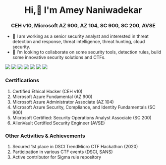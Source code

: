 <h1 align="center">Hi,👋 I'm Amey Naniwadekar</h1>
<h3 align="center">CEH v10, Microsoft AZ 900, AZ 104, SC 900, SC 200, AVSE</h3>

- 👀 I am working as a senior security analyst and interested in threat detection and response, threat intelligence, threat hunting, cloud security.
- 💞️ I’m looking to collaborate on some security tools, detection rules, build some innovative security solutions and CTFs.
<!--- - 📫 How to reach me ... --->

![](https://img.shields.io/badge/Shell-Bash-informational?style=flat&logo=<LOGO_NAME>&logoColor=white&color=2bbc8a)
![](https://img.shields.io/badge/Shell-Powershell-informational?style=flat&logo=<LOGO_NAME>&logoColor=white&color=2bbc8a)
![](https://img.shields.io/badge/SIEM-Alienvault-informational?style=flat&logo=<LOGO_NAME>&logoColor=white&color=2bbc8a)
![](https://img.shields.io/badge/EDR-Sophos-informational?style=flat&logo=<LOGO_NAME>&logoColor=white&color=2bbc8a)
![](https://img.shields.io/badge/EDR-Cynet-informational?style=flat&logo=<LOGO_NAME>&logoColor=white&color=2bbc8a)
![](https://img.shields.io/badge/Cloud-AWS-informational?style=flat&logo=<LOGO_NAME>&logoColor=white&color=2bbc8a)
![](https://img.shields.io/badge/Cloud-Azure-informational?style=flat&logo=<LOGO_NAME>&logoColor=white&color=2bbc8a)

<h3 align="left">Certifications</h3>

1. Certified Ethical Hacker (CEH v10)
2. Microsoft Azure Fundamental (AZ 900)
3. Microsoft Azure Administrator Associate (AZ 104)
4. Microsoft Azure Security, Compliance, and Identity Fundamentals (SC 900)
5. Microsoft Certified: Security Operations Analyst Associate (SC 200)
6. AlienVault Certified Security Engineer (AVSE)


<h3 align="left">Other Activities & Achievements</h3>

1. Secured 1st place in DSCI TrendMicro CTF Hackathon (2020)
2. Participation in various CTF events (DSCI, SANS)
3. Active contributor for Sigma rule repository

<!---
ameynaniwadekar/ameynaniwadekar is a ✨ special ✨ repository because its `README.md` (this file) appears on your GitHub profile.
You can click the Preview link to take a look at your changes.
--->

